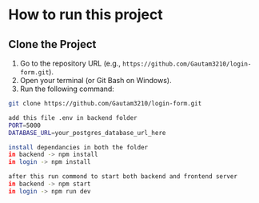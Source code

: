 # How to run this project

##  Clone the Project

1. Go to the repository URL (e.g., `https://github.com/Gautam3210/login-form.git`).  
2. Open your terminal (or Git Bash on Windows).  
3. Run the following command:

```bash
git clone https://github.com/Gautam3210/login-form.git

add this file .env in backend folder
PORT=5000
DATABASE_URL=your_postgres_database_url_here

install dependancies in both the folder 
in backend -> npm install
in login -> npm install

after this run commond to start both backend and frontend server
in backend -> npm start
in login -> npm run dev
